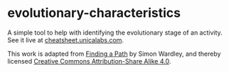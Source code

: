 # evolutionary-characteristics
A simple tool to help with identifying the evolutionary stage of an activity. See it live at [cheatsheet.unicalabs.com](http://cheatsheet.unicalabs.com).

This work is adapted from [Finding a Path](https://medium.com/wardleymaps/finding-a-path-cdb1249078c0) by Simon Wardley, and thereby licensed [Creative Commons Attribution-Share Alike 4.0](https://creativecommons.org/licenses/by-sa/4.0/).